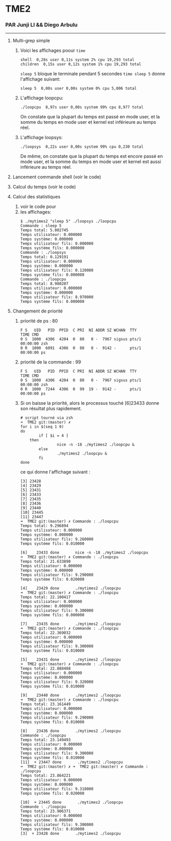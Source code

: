 # TME2
### PAR Junji LI && Diego Arbulu
<hr>

1. Multi-grep simple
    1. Voici les affichages poour `time`
        ```shell
        shell  0,28s user 0,11s system 2% cpu 19,293 total
        children  0,15s user 0,12s system 1% cpu 19,293 total
        ````
        `sleep 5` bloque le terminale pendant 5 secondes
        `time sleep 5` donne l'affichage suivant:
        ```shell
        sleep 5  0,00s user 0,00s system 0% cpu 5,006 total
        ```

    1. L'affichage loopcpu:
        ```shell
        ./loopcpu  8,97s user 0,00s system 99% cpu 8,977 total
        ```
        On constate que la plupart du temps est passé en mode user, et la somme du temps en mode user et kernel est inférieure au temps réel.

    1. L'affichage loopsys:
        ```shell
        ./loopsys  0,22s user 0,00s system 99% cpu 0,230 total
        ```
        De même, on constate que la plupart du temps est encore passé en mode user, et la somme du temps en mode user et kernel est aussi inférieure au temps réel.

1. Lancement commande shell (voir le code)

1. Calcul du temps (voir le code)

1. Calcul des statistiques
    1. voir le code pour
    1. les affichages:
        ```shell
        $ ./mytimes2 "sleep 5" ./loopsys ./loopcpu
        Commande : sleep 5
        Temps total: 5.002745
        Temps utilisateur: 0.000000
        Temps système: 0.000000
        Temps utilisateur fils: 0.000000
        Temps système fils: 0.000000
        Commande : ./loopsys
        Temps total: 0.129191
        Temps utilisateur: 0.000000
        Temps système: 0.000000
        Temps utilisateur fils: 0.120000
        Temps système fils: 0.000000
        Commande : ./loopcpu
        Temps total: 8.980207
        Temps utilisateur: 0.000000
        Temps système: 0.000000
        Temps utilisateur fils: 8.970000
        Temps système fils: 0.000000
        ```

1. Changement de priorité

    1. priorité de ps : 80
        ```shell
        F S   UID   PID  PPID  C PRI  NI ADDR SZ WCHAN  TTY          TIME CMD
        0 S  1000  4306  4204  0  80   0 -  7967 sigsus pts/1    00:00:00 zsh
        0 R  1000  6091  4306  0  80   0 -  9142 -      pts/1    00:00:00 ps
        ```

    1. priorité de la commande : 99
        ```shell
        F S   UID   PID  PPID  C PRI  NI ADDR SZ WCHAN  TTY          TIME CMD
        0 S  1000  4306  4204  0  80   0 -  7967 sigsus pts/1    00:00:00 zsh
        0 R  1000  7244  4306  0  99  19 -  9142 -      pts/1    00:00:00 ps
        ```

    1. Si on baisse la priorité, alors le processus touché [6]23433 donne son résultat plus rapidement.
        ```shell
        # script tourné via zsh
        ➜  TME2 git:(master) ✗
        for i in $(seq 1 9)      
        do
                if [ $i = 4 ]
            then
                        nice -n -18 ./mytimes2 ./loopcpu &
                else
                        ./mytimes2 ./loopcpu &
                fi
        done
        ```
        ce qui donne l'affichage suivant :
        ```shell
        [3] 23428
        [4] 23429
        [5] 23431
        [6] 23433
        [7] 23435
        [8] 23436
        [9] 23440
        [10] 23445
        [11] 23447
        ➜  TME2 git:(master) ✗ Commande : ./loopcpu
        Temps total: 9.296894
        Temps utilisateur: 0.000000
        Temps système: 0.000000
        Temps utilisateur fils: 9.260000
        Temps système fils: 0.010000

        [6]    23433 done       nice -n -18 ./mytimes2 ./loopcpu
        ➜  TME2 git:(master) ✗ Commande : ./loopcpu
        Temps total: 21.633890
        Temps utilisateur: 0.000000
        Temps système: 0.000000
        Temps utilisateur fils: 9.290000
        Temps système fils: 0.020000

        [4]    23429 done       ./mytimes2 ./loopcpu
        ➜  TME2 git:(master) ✗ Commande : ./loopcpu
        Temps total: 22.100417
        Temps utilisateur: 0.000000
        Temps système: 0.000000
        Temps utilisateur fils: 9.300000
        Temps système fils: 0.000000

        [7]    23435 done       ./mytimes2 ./loopcpu
        ➜  TME2 git:(master) ✗ Commande : ./loopcpu
        Temps total: 22.369032
        Temps utilisateur: 0.000000
        Temps système: 0.000000
        Temps utilisateur fils: 9.300000
        Temps système fils: 0.010000

        [5]    23431 done       ./mytimes2 ./loopcpu
        ➜  TME2 git:(master) ✗ Commande : ./loopcpu
        Temps total: 22.888488
        Temps utilisateur: 0.000000
        Temps système: 0.000000
        Temps utilisateur fils: 9.320000
        Temps système fils: 0.010000

        [9]    23440 done       ./mytimes2 ./loopcpu
        ➜  TME2 git:(master) ✗ Commande : ./loopcpu
        Temps total: 23.161449
        Temps utilisateur: 0.000000
        Temps système: 0.000000
        Temps utilisateur fils: 9.290000
        Temps système fils: 0.010000

        [8]    23436 done       ./mytimes2 ./loopcpu
        Commande : ./loopcpu
        Temps total: 23.149493
        Temps utilisateur: 0.000000
        Temps système: 0.000000
        Temps utilisateur fils: 9.300000
        Temps système fils: 0.010000
        [11]  + 23447 done       ./mytimes2 ./loopcpu
        ➜  TME2 git:(master) ✗ ➜  TME2 git:(master) ✗ Commande : ./loopcpu
        Temps total: 23.864221
        Temps utilisateur: 0.000000
        Temps système: 0.000000
        Temps utilisateur fils: 9.310000
        Temps système fils: 0.020000

        [10]  + 23445 done       ./mytimes2 ./loopcpu
        Commande : ./loopcpu
        Temps total: 23.906371
        Temps utilisateur: 0.000000
        Temps système: 0.000000
        Temps utilisateur fils: 9.300000
        Temps système fils: 0.010000
        [3]  + 23428 done       ./mytimes2 ./loopcpu
        ```